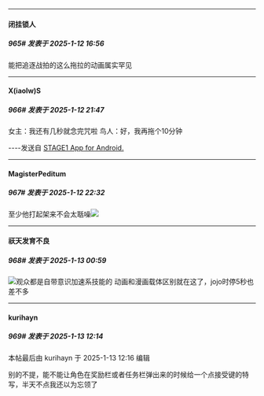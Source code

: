 ﻿
*****

####  闭挂锁人  
##### 965#       发表于 2025-1-12 16:56

能把追逐战拍的这么拖拉的动画属实罕见


*****

####  X(iaolw)S  
##### 966#       发表于 2025-1-12 21:47

女主：我还有几秒就念完咒啦
鸟人：好，我再拖个10分钟

----发送自 [STAGE1 App for Android.](http://stage1.5j4m.com/?1.41)


*****

####  MagisterPeditum  
##### 967#       发表于 2025-1-12 22:32

至少他打起架来不会太聒噪<img src="https://static.saraba1st.com/image/smiley/face2017/048.png" referrerpolicy="no-referrer">


*****

####  祆天发育不良  
##### 968#       发表于 2025-1-13 00:59

<img src="https://static.saraba1st.com/image/smiley/face2017/037.png" referrerpolicy="no-referrer">观众都是自带意识加速系技能的
动画和漫画载体区别就在这了，jojo时停5秒也差不多


*****

####  kurihayn  
##### 969#       发表于 2025-1-13 12:14

 本帖最后由 kurihayn 于 2025-1-13 12:16 编辑 

别的不提，能不能让角色在奖励栏或者任务栏弹出来的时候给一个点接受键的特写，半天不点我还以为忘领了


